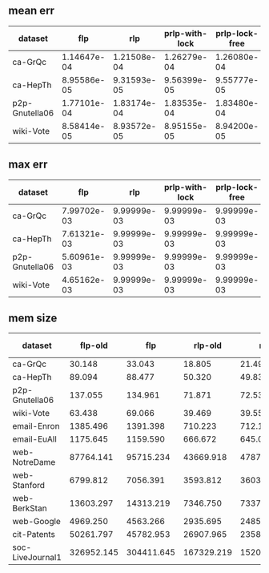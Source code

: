 
## mean err

dataset | flp | rlp | prlp-with-lock | prlp-lock-free
--- | --- | --- | --- | ---
ca-GrQc | 1.14647e-04 | 1.21508e-04 | 1.26279e-04 | 1.26080e-04
ca-HepTh | 8.95586e-05 | 9.31593e-05 | 9.56399e-05 | 9.55777e-05
p2p-Gnutella06 | 1.77101e-04 | 1.83174e-04 | 1.83535e-04 | 1.83480e-04
wiki-Vote | 8.58414e-05 | 8.93572e-05 | 8.95155e-05 | 8.94200e-05

## max err

dataset | flp | rlp | prlp-with-lock | prlp-lock-free
--- | --- | --- | --- | ---
ca-GrQc | 7.99702e-03 | 9.99999e-03 | 9.99999e-03 | 9.99999e-03
ca-HepTh | 7.61321e-03 | 9.99999e-03 | 9.99999e-03 | 9.99999e-03
p2p-Gnutella06 | 5.60961e-03 | 9.99999e-03 | 9.99999e-03 | 9.99999e-03
wiki-Vote | 4.65162e-03 | 9.99999e-03 | 9.99999e-03 | 9.99999e-03

## mem size

dataset | flp-old | flp | rlp-old | rlp | prlp-with-lock | prlp-lock-free
--- | --- | --- | --- | --- | --- | ---
ca-GrQc | 30.148 | 33.043 | 18.805 | 21.492 | 43.957 | 88.711
ca-HepTh | 89.094 | 88.477 | 50.320 | 49.836 | 95.840 | 174.371
p2p-Gnutella06 | 137.055 | 134.961 | 71.871 | 72.531 | 103.230 | 156.637
wiki-Vote | 63.438 | 69.066 | 39.469 | 39.555 | 96.613 | 155.539
email-Enron | 1385.496 | 1391.398 | 710.223 | 712.125 | 3359.453 | 5941.945
email-EuAll | 1175.645 | 1159.590 | 666.672 | 645.008 | 2078.645 | 3656.371
web-NotreDame | 87764.141 | 95715.234 | 43669.918 | 47873.941 | 89780.547 | 147739.062
web-Stanford | 6799.812 | 7056.391 | 3593.812 | 3603.250 | 14797.156 | 22173.352
web-BerkStan | 13603.297 | 14313.219 | 7346.750 | 7337.480 | 33641.766 | 47711.637
web-Google | 4969.250 | 4563.266 | 2935.695 | 2485.703 | 5496.520 | 11873.887
cit-Patents | 50261.797 | 45782.953 | 26907.965 | 23588.453 | 36080.285 | 43899.586
soc-LiveJournal1 | 326952.145 | 304411.645 | 167329.219 | 152090.840 | 295685.035 | 299699.387
